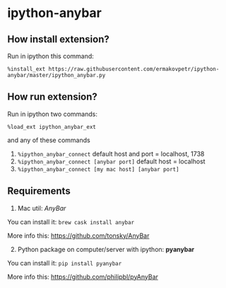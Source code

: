 # ipython-anybar

## How install extension?

Run in ipython this command:

```%install_ext https://raw.githubusercontent.com/ermakovpetr/ipython-anybar/master/ipython_anybar.py```

## How run extension?

Run in ipython two commands:

```%load_ext ipython_anybar_ext```

and any of these commands

1. ```%ipython_anybar_connect``` default host and port = localhost, 1738
2. ```%ipython_anybar_connect [anybar port]``` default host = localhost
3. ```%ipython_anybar_connect [my mac host] [anybar port]```

## Requirements
1. Mac util: *AnyBar*

You can install it: `brew cask install anybar`

More info this: https://github.com/tonsky/AnyBar

2. Python package on computer/server with ipython: **pyanybar**

You can install it: `pip install pyanybar`

More info this: https://github.com/philipbl/pyAnyBar
